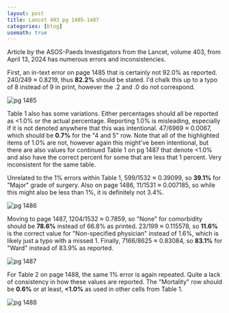 ```yaml
---
layout: post
title: Lancet 403 pg 1485-1487
categories: [blog]
usemath: true
---
```

Article by the ASOS-Paeds Investigators from the Lancet, volume 403, from April
13, 2024 has numerous errors and inconsistencies.

First, an in-text error on page 1485  that is certainly not 92.0% as reported.
240/249 &asymp; 0.8219, thus **82.2%** should be stated. I'd chalk this up to a
typo of 8 instead of 9 in print, however the .2 and .0 do not correspond.

![pg 1485](/assets/lancet-403-1485.png)

Table 1 also has some variations. Either percentages should all be reported as
<1.0% or the actual percentage. Reporting 1.0% is misleading, especially if it
is not denoted anywhere that this was intentional. 47/6969 &asymp; 0.0067,
which should be **0.7%** for the "4 and 5" row. Note that all of the
highlighted items of 1.0% are not, however again this might've been
intentional, but there are also values for continued Table 1 on pg 1487 that
denote <1.0% and also have the correct percent for some that are less that 1
percent. Very inconsistent for the same table.

Unrelated to the 1% errors within Table 1, 599/1532 &asymp; 0.39099, so
**39.1%** for "Major" grade of surgery. Also on page 1486, 11/1531 &asymp;
0.007185, so while this might also be less than 1%, it is definitely not 3.4%.

![pg 1486](/assets/lancet-403-1485.png)

Moving to page 1487, 1204/1532 &asymp; 0.7859, so "None" for comorbidity should
be **78.6%** instead of 66.8% as printed. 23/199 &asymp; 0.115578, so **11.6%**
is the correct value for "Non-specified physician" instead of 1.6%, which is
likely just a typo with a missed 1. Finally, 7166/8625 &asymp; 0.83084, so
**83.1%** for "Ward" instead of 83.9% as reported.

![pg 1487](/assets/lancet-403-1487.png)

For Table 2 on page 1488, the same 1% error is again repeated. Quite a lack of
consistency in how these values are reported. The "Mortality" row should be
**0.6%** or at least, **<1.0%** as used in other cells from Table 1.

![pg 1488](/assets/lancet-403-1487.png)

